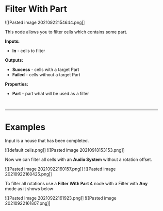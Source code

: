 # **Filter With Part**
 
![[Pasted image 20210922154644.png]]

This node allows you to filter cells which contains some part. 

**Inputs:**

- **In** - cells to filter

**Outputs:**

- **Success** - cells with a target Part
- **Failed** - cells without a target Part

**Properties:**

- **Part** - part what will be used as a filter

<br />

--------

# Examples
Input is a house that has been completed.  

![[default cells.png]]
![[Pasted image 20210918153153.png]]

Now we can filter all cells with an **Audio System** without a rotation offset.  

![[Pasted image 20210922160157.png]]
![[Pasted image 20210922160425.png]]

To filter all rotations use a **Filter With Part 4** node with a Filter with **Any** mode as it shows below  

![[Pasted image 20210922161923.png]]
![[Pasted image 20210922161807.png]]